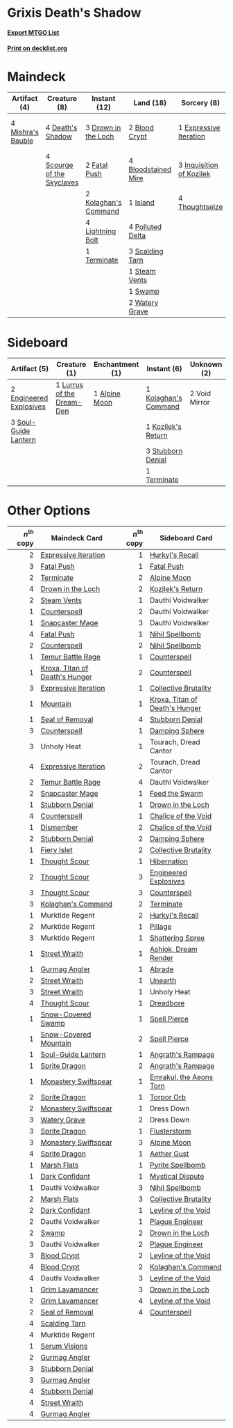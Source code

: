 # Grixis Death's Shadow

#### [Export MTGO List](../collection/Grixis%20Death's%20Shadow/Grixis%20Death's%20Shadow.txt)
#### [Print on decklist.org](http://decklist.org/?deckmain=2%09Blood%20Crypt%0A4%09Bloodstained%20Mire%0A4%09Death's%20Shadow%0A4%09Dragon's%20Rage%20Channeler%0A3%09Drown%20in%20the%20Loch%0A1%09Expressive%20Iteration%0A2%09Fatal%20Push%0A3%09Inquisition%20of%20Kozilek%0A1%09Island%0A2%09Kolaghan's%20Command%0A4%09Lightning%20Bolt%0A4%09Mishra's%20Bauble%0A4%09Polluted%20Delta%0A4%09Ragavan,%20Nimble%20Pilferer%0A3%09Scalding%20Tarn%0A4%09Scourge%20of%20the%20Skyclaves%0A1%09Steam%20Vents%0A1%09Swamp%0A1%09Terminate%0A4%09Thoughtseize%0A2%09Unholy%20Heat%0A2%09Watery%20Grave&deckside=1%09Alpine%20Moon%0A2%09Engineered%20Explosives%0A1%09Kolaghan's%20Command%0A1%09Kozilek's%20Return%0A1%09Lurrus%20of%20the%20Dream-Den%0A3%09Soul-Guide%20Lantern%0A3%09Stubborn%20Denial%0A1%09Terminate%0A2%09Void%20Mirror)
# Maindeck

|                                        Artifact (4)                                        |                                            Creature (8)                                             |                                         Instant (12)                                          |                                          Land (18)                                           |                                            Sorcery (8)                                            |       Unknown (10)       |
|--------------------------------------------------------------------------------------------|-----------------------------------------------------------------------------------------------------|-----------------------------------------------------------------------------------------------|----------------------------------------------------------------------------------------------|---------------------------------------------------------------------------------------------------|--------------------------|
|4 [Mishra's Bauble](http://gatherer.wizards.com/Pages/Card/Details.aspx?multiverseid=122122)|4 [Death's Shadow](http://gatherer.wizards.com/Pages/Card/Details.aspx?multiverseid=425889)          |3 [Drown in the Loch](http://gatherer.wizards.com/Pages/Card/Details.aspx?multiverseid=473150) |2 [Blood Crypt](http://gatherer.wizards.com/Pages/Card/Details.aspx?multiverseid=97102)       |1 [Expressive Iteration](http://gatherer.wizards.com/Pages/Card/Details.aspx?multiverseid=513678)  |4 Dragon's Rage Channeler |
|                                                                                            |4 [Scourge of the Skyclaves](http://gatherer.wizards.com/Pages/Card/Details.aspx?multiverseid=491760)|2 [Fatal Push](http://gatherer.wizards.com/Pages/Card/Details.aspx?multiverseid=423724)        |4 [Bloodstained Mire](http://gatherer.wizards.com/Pages/Card/Details.aspx?multiverseid=405094)|3 [Inquisition of Kozilek](http://gatherer.wizards.com/Pages/Card/Details.aspx?multiverseid=416897)|4 Ragavan, Nimble Pilferer|
|                                                                                            |                                                                                                     |2 [Kolaghan's Command](http://gatherer.wizards.com/Pages/Card/Details.aspx?multiverseid=394613)|1 [Island](http://gatherer.wizards.com/Pages/Card/Details.aspx?multiverseid=439857)           |4 [Thoughtseize](http://gatherer.wizards.com/Pages/Card/Details.aspx?multiverseid=438676)          |2 Unholy Heat             |
|                                                                                            |                                                                                                     |4 [Lightning Bolt](http://gatherer.wizards.com/Pages/Card/Details.aspx?multiverseid=806)       |4 [Polluted Delta](http://gatherer.wizards.com/Pages/Card/Details.aspx?multiverseid=405104)   |                                                                                                   |                          |
|                                                                                            |                                                                                                     |1 [Terminate](http://gatherer.wizards.com/Pages/Card/Details.aspx?multiverseid=176449)         |3 [Scalding Tarn](http://gatherer.wizards.com/Pages/Card/Details.aspx?multiverseid=405107)    |                                                                                                   |                          |
|                                                                                            |                                                                                                     |                                                                                               |1 [Steam Vents](http://gatherer.wizards.com/Pages/Card/Details.aspx?multiverseid=405109)      |                                                                                                   |                          |
|                                                                                            |                                                                                                     |                                                                                               |1 [Swamp](http://gatherer.wizards.com/Pages/Card/Details.aspx?multiverseid=439858)            |                                                                                                   |                          |
|                                                                                            |                                                                                                     |                                                                                               |2 [Watery Grave](http://gatherer.wizards.com/Pages/Card/Details.aspx?multiverseid=405114)     |                                                                                                   |                          |


# Sideboard

|                                          Artifact (5)                                           |                                            Creature (1)                                            |                                    Enchantment (1)                                     |                                          Instant (6)                                          | Unknown (2) |
|-------------------------------------------------------------------------------------------------|----------------------------------------------------------------------------------------------------|----------------------------------------------------------------------------------------|-----------------------------------------------------------------------------------------------|-------------|
|2 [Engineered Explosives](http://gatherer.wizards.com/Pages/Card/Details.aspx?multiverseid=50139)|1 [Lurrus of the Dream-Den](http://gatherer.wizards.com/Pages/Card/Details.aspx?multiverseid=479746)|1 [Alpine Moon](http://gatherer.wizards.com/Pages/Card/Details.aspx?multiverseid=447264)|1 [Kolaghan's Command](http://gatherer.wizards.com/Pages/Card/Details.aspx?multiverseid=394613)|2 Void Mirror|
|3 [Soul-Guide Lantern](http://gatherer.wizards.com/Pages/Card/Details.aspx?multiverseid=476488)  |                                                                                                    |                                                                                        |1 [Kozilek's Return](http://gatherer.wizards.com/Pages/Card/Details.aspx?multiverseid=407608)  |             |
|                                                                                                 |                                                                                                    |                                                                                        |3 [Stubborn Denial](http://gatherer.wizards.com/Pages/Card/Details.aspx?multiverseid=386673)   |             |
|                                                                                                 |                                                                                                    |                                                                                        |1 [Terminate](http://gatherer.wizards.com/Pages/Card/Details.aspx?multiverseid=176449)         |             |


# Other Options

|*n*<sup>th</sup> copy|                                              Maindeck Card                                              |*n*<sup>th</sup> copy|                                             Sideboard Card                                              |
|--------------------:|---------------------------------------------------------------------------------------------------------|--------------------:|---------------------------------------------------------------------------------------------------------|
|                    2|[Expressive Iteration](http://gatherer.wizards.com/Pages/Card/Details.aspx?multiverseid=513678)          |                    1|[Hurkyl's Recall](http://gatherer.wizards.com/Pages/Card/Details.aspx?multiverseid=135260)               |
|                    3|[Fatal Push](http://gatherer.wizards.com/Pages/Card/Details.aspx?multiverseid=423724)                    |                    1|[Fatal Push](http://gatherer.wizards.com/Pages/Card/Details.aspx?multiverseid=423724)                    |
|                    2|[Terminate](http://gatherer.wizards.com/Pages/Card/Details.aspx?multiverseid=176449)                     |                    2|[Alpine Moon](http://gatherer.wizards.com/Pages/Card/Details.aspx?multiverseid=447264)                   |
|                    4|[Drown in the Loch](http://gatherer.wizards.com/Pages/Card/Details.aspx?multiverseid=473150)             |                    2|[Kozilek's Return](http://gatherer.wizards.com/Pages/Card/Details.aspx?multiverseid=407608)              |
|                    2|[Steam Vents](http://gatherer.wizards.com/Pages/Card/Details.aspx?multiverseid=405109)                   |                    1|Dauthi Voidwalker                                                                                        |
|                    1|[Counterspell](http://gatherer.wizards.com/Pages/Card/Details.aspx?multiverseid=699)                     |                    2|Dauthi Voidwalker                                                                                        |
|                    1|[Snapcaster Mage](http://gatherer.wizards.com/Pages/Card/Details.aspx?multiverseid=227676)               |                    3|Dauthi Voidwalker                                                                                        |
|                    4|[Fatal Push](http://gatherer.wizards.com/Pages/Card/Details.aspx?multiverseid=423724)                    |                    1|[Nihil Spellbomb](http://gatherer.wizards.com/Pages/Card/Details.aspx?multiverseid=442215)               |
|                    2|[Counterspell](http://gatherer.wizards.com/Pages/Card/Details.aspx?multiverseid=699)                     |                    2|[Nihil Spellbomb](http://gatherer.wizards.com/Pages/Card/Details.aspx?multiverseid=442215)               |
|                    1|[Temur Battle Rage](http://gatherer.wizards.com/Pages/Card/Details.aspx?multiverseid=391940)             |                    1|[Counterspell](http://gatherer.wizards.com/Pages/Card/Details.aspx?multiverseid=699)                     |
|                    1|[Kroxa, Titan of Death's Hunger](http://gatherer.wizards.com/Pages/Card/Details.aspx?multiverseid=476472)|                    2|[Counterspell](http://gatherer.wizards.com/Pages/Card/Details.aspx?multiverseid=699)                     |
|                    3|[Expressive Iteration](http://gatherer.wizards.com/Pages/Card/Details.aspx?multiverseid=513678)          |                    1|[Collective Brutality](http://gatherer.wizards.com/Pages/Card/Details.aspx?multiverseid=414380)          |
|                    1|[Mountain](http://gatherer.wizards.com/Pages/Card/Details.aspx?multiverseid=439859)                      |                    1|[Kroxa, Titan of Death's Hunger](http://gatherer.wizards.com/Pages/Card/Details.aspx?multiverseid=476472)|
|                    1|[Seal of Removal](http://gatherer.wizards.com/Pages/Card/Details.aspx?multiverseid=21287)                |                    4|[Stubborn Denial](http://gatherer.wizards.com/Pages/Card/Details.aspx?multiverseid=386673)               |
|                    3|[Counterspell](http://gatherer.wizards.com/Pages/Card/Details.aspx?multiverseid=699)                     |                    1|[Damping Sphere](http://gatherer.wizards.com/Pages/Card/Details.aspx?multiverseid=443101)                |
|                    3|Unholy Heat                                                                                              |                    1|Tourach, Dread Cantor                                                                                    |
|                    4|[Expressive Iteration](http://gatherer.wizards.com/Pages/Card/Details.aspx?multiverseid=513678)          |                    2|Tourach, Dread Cantor                                                                                    |
|                    2|[Temur Battle Rage](http://gatherer.wizards.com/Pages/Card/Details.aspx?multiverseid=391940)             |                    4|Dauthi Voidwalker                                                                                        |
|                    2|[Snapcaster Mage](http://gatherer.wizards.com/Pages/Card/Details.aspx?multiverseid=227676)               |                    1|[Feed the Swarm](http://gatherer.wizards.com/Pages/Card/Details.aspx?multiverseid=491737)                |
|                    1|[Stubborn Denial](http://gatherer.wizards.com/Pages/Card/Details.aspx?multiverseid=386673)               |                    1|[Drown in the Loch](http://gatherer.wizards.com/Pages/Card/Details.aspx?multiverseid=473150)             |
|                    4|[Counterspell](http://gatherer.wizards.com/Pages/Card/Details.aspx?multiverseid=699)                     |                    1|[Chalice of the Void](http://gatherer.wizards.com/Pages/Card/Details.aspx?multiverseid=442211)           |
|                    1|[Dismember](http://gatherer.wizards.com/Pages/Card/Details.aspx?multiverseid=382182)                     |                    2|[Chalice of the Void](http://gatherer.wizards.com/Pages/Card/Details.aspx?multiverseid=442211)           |
|                    2|[Stubborn Denial](http://gatherer.wizards.com/Pages/Card/Details.aspx?multiverseid=386673)               |                    2|[Damping Sphere](http://gatherer.wizards.com/Pages/Card/Details.aspx?multiverseid=443101)                |
|                    1|[Fiery Islet](http://gatherer.wizards.com/Pages/Card/Details.aspx?multiverseid=464187)                   |                    2|[Collective Brutality](http://gatherer.wizards.com/Pages/Card/Details.aspx?multiverseid=414380)          |
|                    1|[Thought Scour](http://gatherer.wizards.com/Pages/Card/Details.aspx?multiverseid=380203)                 |                    1|[Hibernation](http://gatherer.wizards.com/Pages/Card/Details.aspx?multiverseid=13116)                    |
|                    2|[Thought Scour](http://gatherer.wizards.com/Pages/Card/Details.aspx?multiverseid=380203)                 |                    3|[Engineered Explosives](http://gatherer.wizards.com/Pages/Card/Details.aspx?multiverseid=50139)          |
|                    3|[Thought Scour](http://gatherer.wizards.com/Pages/Card/Details.aspx?multiverseid=380203)                 |                    3|[Counterspell](http://gatherer.wizards.com/Pages/Card/Details.aspx?multiverseid=699)                     |
|                    3|[Kolaghan's Command](http://gatherer.wizards.com/Pages/Card/Details.aspx?multiverseid=394613)            |                    2|[Terminate](http://gatherer.wizards.com/Pages/Card/Details.aspx?multiverseid=176449)                     |
|                    1|Murktide Regent                                                                                          |                    2|[Hurkyl's Recall](http://gatherer.wizards.com/Pages/Card/Details.aspx?multiverseid=135260)               |
|                    2|Murktide Regent                                                                                          |                    1|[Pillage](http://gatherer.wizards.com/Pages/Card/Details.aspx?multiverseid=14755)                        |
|                    3|Murktide Regent                                                                                          |                    1|[Shattering Spree](http://gatherer.wizards.com/Pages/Card/Details.aspx?multiverseid=456224)              |
|                    1|[Street Wraith](http://gatherer.wizards.com/Pages/Card/Details.aspx?multiverseid=442097)                 |                    1|[Ashiok, Dream Render](http://gatherer.wizards.com/Pages/Card/Details.aspx?multiverseid=461155)          |
|                    1|[Gurmag Angler](http://gatherer.wizards.com/Pages/Card/Details.aspx?multiverseid=391850)                 |                    1|[Abrade](http://gatherer.wizards.com/Pages/Card/Details.aspx?multiverseid=430772)                        |
|                    2|[Street Wraith](http://gatherer.wizards.com/Pages/Card/Details.aspx?multiverseid=442097)                 |                    1|[Unearth](http://gatherer.wizards.com/Pages/Card/Details.aspx?multiverseid=442102)                       |
|                    3|[Street Wraith](http://gatherer.wizards.com/Pages/Card/Details.aspx?multiverseid=442097)                 |                    1|Unholy Heat                                                                                              |
|                    4|[Thought Scour](http://gatherer.wizards.com/Pages/Card/Details.aspx?multiverseid=380203)                 |                    1|[Dreadbore](http://gatherer.wizards.com/Pages/Card/Details.aspx?multiverseid=430622)                     |
|                    1|[Snow-Covered Swamp](http://gatherer.wizards.com/Pages/Card/Details.aspx?multiverseid=121256)            |                    1|[Spell Pierce](http://gatherer.wizards.com/Pages/Card/Details.aspx?multiverseid=425876)                  |
|                    1|[Snow-Covered Mountain](http://gatherer.wizards.com/Pages/Card/Details.aspx?multiverseid=121233)         |                    2|[Spell Pierce](http://gatherer.wizards.com/Pages/Card/Details.aspx?multiverseid=425876)                  |
|                    1|[Soul-Guide Lantern](http://gatherer.wizards.com/Pages/Card/Details.aspx?multiverseid=476488)            |                    1|[Angrath's Rampage](http://gatherer.wizards.com/Pages/Card/Details.aspx?multiverseid=461112)             |
|                    1|[Sprite Dragon](http://gatherer.wizards.com/Pages/Card/Details.aspx?multiverseid=479731)                 |                    2|[Angrath's Rampage](http://gatherer.wizards.com/Pages/Card/Details.aspx?multiverseid=461112)             |
|                    1|[Monastery Swiftspear](http://gatherer.wizards.com/Pages/Card/Details.aspx?multiverseid=438706)          |                    1|[Emrakul, the Aeons Torn](http://gatherer.wizards.com/Pages/Card/Details.aspx?multiverseid=397905)       |
|                    2|[Sprite Dragon](http://gatherer.wizards.com/Pages/Card/Details.aspx?multiverseid=479731)                 |                    1|[Torpor Orb](http://gatherer.wizards.com/Pages/Card/Details.aspx?multiverseid=233069)                    |
|                    2|[Monastery Swiftspear](http://gatherer.wizards.com/Pages/Card/Details.aspx?multiverseid=438706)          |                    1|Dress Down                                                                                               |
|                    3|[Watery Grave](http://gatherer.wizards.com/Pages/Card/Details.aspx?multiverseid=405114)                  |                    2|Dress Down                                                                                               |
|                    3|[Sprite Dragon](http://gatherer.wizards.com/Pages/Card/Details.aspx?multiverseid=479731)                 |                    1|[Flusterstorm](http://gatherer.wizards.com/Pages/Card/Details.aspx?multiverseid=228255)                  |
|                    3|[Monastery Swiftspear](http://gatherer.wizards.com/Pages/Card/Details.aspx?multiverseid=438706)          |                    3|[Alpine Moon](http://gatherer.wizards.com/Pages/Card/Details.aspx?multiverseid=447264)                   |
|                    4|[Sprite Dragon](http://gatherer.wizards.com/Pages/Card/Details.aspx?multiverseid=479731)                 |                    1|[Aether Gust](http://gatherer.wizards.com/Pages/Card/Details.aspx?multiverseid=466796)                   |
|                    1|[Marsh Flats](http://gatherer.wizards.com/Pages/Card/Details.aspx?multiverseid=405101)                   |                    1|[Pyrite Spellbomb](http://gatherer.wizards.com/Pages/Card/Details.aspx?multiverseid=442796)              |
|                    1|[Dark Confidant](http://gatherer.wizards.com/Pages/Card/Details.aspx?multiverseid=397731)                |                    1|[Mystical Dispute](http://gatherer.wizards.com/Pages/Card/Details.aspx?multiverseid=473020)              |
|                    1|Dauthi Voidwalker                                                                                        |                    3|[Nihil Spellbomb](http://gatherer.wizards.com/Pages/Card/Details.aspx?multiverseid=442215)               |
|                    2|[Marsh Flats](http://gatherer.wizards.com/Pages/Card/Details.aspx?multiverseid=405101)                   |                    3|[Collective Brutality](http://gatherer.wizards.com/Pages/Card/Details.aspx?multiverseid=414380)          |
|                    2|[Dark Confidant](http://gatherer.wizards.com/Pages/Card/Details.aspx?multiverseid=397731)                |                    1|[Leyline of the Void](http://gatherer.wizards.com/Pages/Card/Details.aspx?multiverseid=107682)           |
|                    2|Dauthi Voidwalker                                                                                        |                    1|[Plague Engineer](http://gatherer.wizards.com/Pages/Card/Details.aspx?multiverseid=464049)               |
|                    2|[Swamp](http://gatherer.wizards.com/Pages/Card/Details.aspx?multiverseid=439858)                         |                    2|[Drown in the Loch](http://gatherer.wizards.com/Pages/Card/Details.aspx?multiverseid=473150)             |
|                    3|Dauthi Voidwalker                                                                                        |                    2|[Plague Engineer](http://gatherer.wizards.com/Pages/Card/Details.aspx?multiverseid=464049)               |
|                    3|[Blood Crypt](http://gatherer.wizards.com/Pages/Card/Details.aspx?multiverseid=97102)                    |                    2|[Leyline of the Void](http://gatherer.wizards.com/Pages/Card/Details.aspx?multiverseid=107682)           |
|                    4|[Blood Crypt](http://gatherer.wizards.com/Pages/Card/Details.aspx?multiverseid=97102)                    |                    2|[Kolaghan's Command](http://gatherer.wizards.com/Pages/Card/Details.aspx?multiverseid=394613)            |
|                    4|Dauthi Voidwalker                                                                                        |                    3|[Leyline of the Void](http://gatherer.wizards.com/Pages/Card/Details.aspx?multiverseid=107682)           |
|                    1|[Grim Lavamancer](http://gatherer.wizards.com/Pages/Card/Details.aspx?multiverseid=430589)               |                    3|[Drown in the Loch](http://gatherer.wizards.com/Pages/Card/Details.aspx?multiverseid=473150)             |
|                    2|[Grim Lavamancer](http://gatherer.wizards.com/Pages/Card/Details.aspx?multiverseid=430589)               |                    4|[Leyline of the Void](http://gatherer.wizards.com/Pages/Card/Details.aspx?multiverseid=107682)           |
|                    2|[Seal of Removal](http://gatherer.wizards.com/Pages/Card/Details.aspx?multiverseid=21287)                |                    4|[Counterspell](http://gatherer.wizards.com/Pages/Card/Details.aspx?multiverseid=699)                     |
|                    4|[Scalding Tarn](http://gatherer.wizards.com/Pages/Card/Details.aspx?multiverseid=405107)                 |                     |                                                                                                         |
|                    4|Murktide Regent                                                                                          |                     |                                                                                                         |
|                    1|[Serum Visions](http://gatherer.wizards.com/Pages/Card/Details.aspx?multiverseid=50145)                  |                     |                                                                                                         |
|                    2|[Gurmag Angler](http://gatherer.wizards.com/Pages/Card/Details.aspx?multiverseid=391850)                 |                     |                                                                                                         |
|                    3|[Stubborn Denial](http://gatherer.wizards.com/Pages/Card/Details.aspx?multiverseid=386673)               |                     |                                                                                                         |
|                    3|[Gurmag Angler](http://gatherer.wizards.com/Pages/Card/Details.aspx?multiverseid=391850)                 |                     |                                                                                                         |
|                    4|[Stubborn Denial](http://gatherer.wizards.com/Pages/Card/Details.aspx?multiverseid=386673)               |                     |                                                                                                         |
|                    4|[Street Wraith](http://gatherer.wizards.com/Pages/Card/Details.aspx?multiverseid=442097)                 |                     |                                                                                                         |
|                    4|[Gurmag Angler](http://gatherer.wizards.com/Pages/Card/Details.aspx?multiverseid=391850)                 |                     |                                                                                                         |

